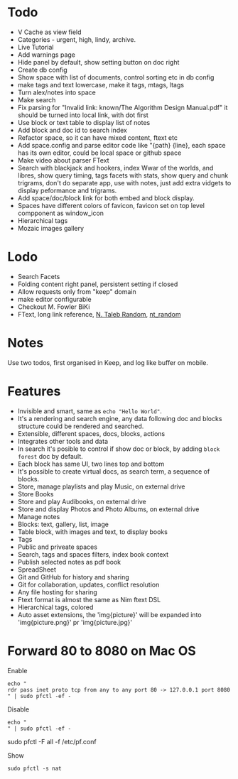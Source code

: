 # Todo

- V Cache as view field
- Categories - urgent, high, lindy, archive.
- Live Tutorial
- Add warnings page
- Hide panel by default, show setting button on doc right
- Create db config
- Show space with list of documents, control sorting etc in db config
- make tags and text lowercase, make it tags, mtags, ltags
- Turn alex/notes into space
- Make search
- Fix parsing for "Invalid link: known/The Algorithm Design Manual.pdf" it should be turned into local link, with dot first
- Use block or text table to display list of notes
- Add block and doc id to search index
- Refactor space, so it can have mixed content, ftext etc
- Add space.config and parse editor code like "{path} {line}, each space has its own editor, could
  be local space or github space
- Make video about parser FText
- Search with blackjack and hookers, index Wwar of the worlds, and libres, show query timing, tags facets with stats,
  show query and chunk trigrams, don't do separate app, use with notes, just add extra vidgets to display
  peformance and trigrams.
- Add space/doc/block link for both embed and block display.
- Spaces have different colors of favicon, favicon set on top level compponent as window_icon
- Hierarchical tags
- Mozaic images gallery

# Lodo

- Search Facets
- Folding content right panel, persistent setting if closed
- Allow requests only from "keep" domain
- make editor configurable
- Checkout M. Fowler BiKi
- FText, long link reference, [N. Taleb Random](nt_random), [nt_random](http://ntaleb.org/random)

# Notes

Use two todos, first organised in Keep, and log like buffer on mobile.

# Features

- Invisible and smart, same as `echo "Hello World"`.
- It's a rendering and search engine, any data following doc and blocks structure could be rendered and searched.
- Extensible, different spaces, docs, blocks, actions
- Integrates other tools and data
- In search it's posible to control if show doc or block, by adding `block forest` doc by default.
- Each block has same UI, two lines top and bottom
- It's possible to create virtual docs, as search term, a sequence of blocks.
- Store, manage playlists and play Music, on external drive
- Store Books
- Store and play Audibooks, on external drive
- Store and display Photos and Photo Albums, on external drive
- Manage notes
- Blocks: text, gallery, list, image
- Table block, with images and text, to display books
- Tags
- Public and priveate spaces
- Search, tags and spaces filters, index book context
- Publish selected notes as pdf book
- SpreadSheet
- Git and GitHub for history and sharing
- Git for collaboration, updates, conflict resolution
- Any file hosting for sharing
- Ftext format is almost the same as Nim ftext DSL
- Hierarchical tags, colored
- Auto asset extensions, the 'img{picture}' will be expanded into 'img{picture.png}' pr 'img{picture.jpg}'

# Forward 80 to 8080 on Mac OS

Enable

```
echo "
rdr pass inet proto tcp from any to any port 80 -> 127.0.0.1 port 8080
" | sudo pfctl -ef -
```

Disable

```
echo "
" | sudo pfctl -ef -
```

sudo pfctl -F all -f /etc/pf.conf

Show

```
sudo pfctl -s nat
```